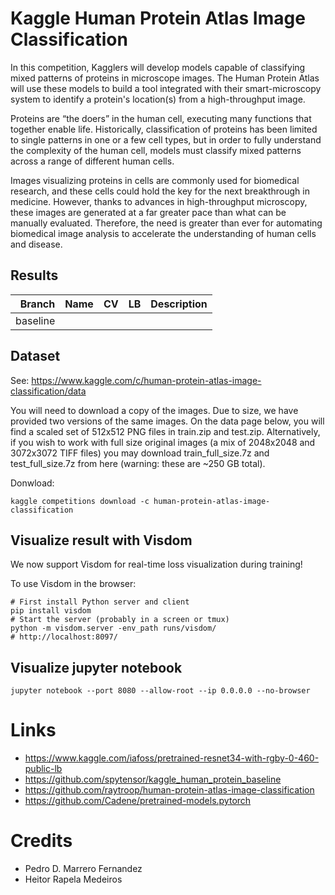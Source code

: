 # Kaggle Human Protein Atlas Image Classification

In this competition, Kagglers will develop models capable of classifying mixed patterns of proteins in microscope images. The Human Protein Atlas will use these models to build a tool integrated with their smart-microscopy system to identify a protein's location(s) from a high-throughput image.

Proteins are “the doers” in the human cell, executing many functions that together enable life. Historically, classification of proteins has been limited to single patterns in one or a few cell types, but in order to fully understand the complexity of the human cell, models must classify mixed patterns across a range of different human cells.

Images visualizing proteins in cells are commonly used for biomedical research, and these cells could hold the key for the next breakthrough in medicine. However, thanks to advances in high-throughput microscopy, these images are generated at a far greater pace than what can be manually evaluated. Therefore, the need is greater than ever for automating biomedical image analysis to accelerate the understanding of human cells and disease.



## Results

| Branch   | Name     | CV      | LB    | Description               |
|---------:|---------:|:-------:|:-----:|:--------------------------|
| baseline |          |         |       |                           |




## Dataset

See: https://www.kaggle.com/c/human-protein-atlas-image-classification/data

You will need to download a copy of the images. Due to size, we have provided two versions of the same images. On the data page below, you will find a scaled set of 512x512 PNG files in train.zip and test.zip. Alternatively, if you wish to work with full size original images (a mix of 2048x2048 and 3072x3072 TIFF files) you may download train_full_size.7z and test_full_size.7z from here (warning: these are ~250 GB total).

Donwload:

    kaggle competitions download -c human-protein-atlas-image-classification


## Visualize result with Visdom

We now support Visdom for real-time loss visualization during training!

To use Visdom in the browser:

    # First install Python server and client 
    pip install visdom
    # Start the server (probably in a screen or tmux)
    python -m visdom.server -env_path runs/visdom/
    # http://localhost:8097/

## Visualize jupyter notebook

    jupyter notebook --port 8080 --allow-root --ip 0.0.0.0 --no-browser


# Links 


- https://www.kaggle.com/iafoss/pretrained-resnet34-with-rgby-0-460-public-lb
- https://github.com/spytensor/kaggle_human_protein_baseline
- https://github.com/raytroop/human-protein-atlas-image-classification
- https://github.com/Cadene/pretrained-models.pytorch


# Credits

- Pedro D. Marrero Fernandez 
- Heitor Rapela Medeiros
